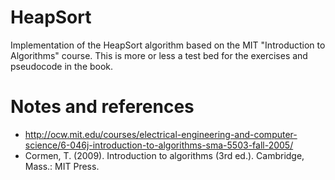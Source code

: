 # HeapSort
Implementation of the HeapSort algorithm based on the MIT "Introduction to Algorithms" course. This is more or less a test bed for the exercises and pseudocode in the book.

# Notes and references

* http://ocw.mit.edu/courses/electrical-engineering-and-computer-science/6-046j-introduction-to-algorithms-sma-5503-fall-2005/
* Cormen, T. (2009). Introduction to algorithms (3rd ed.). Cambridge, Mass.: MIT Press.


